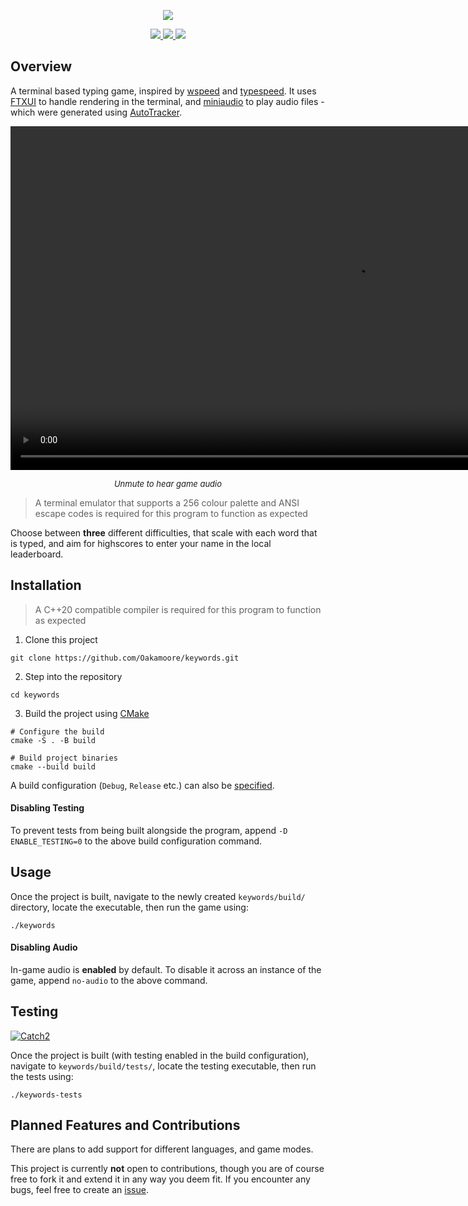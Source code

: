 <p align="center">
  <img src="https://github.com/user-attachments/assets/65a2fba8-793b-4db0-83d1-9e87e610558e"/>
</p>

<p align="center">
	<a href="https://github.com/Oakamoore/keywords/blob/main/LICENSE">
		<img src="https://img.shields.io/badge/License-MIT-green">
	</a>
	<a href="https://github.com/ArthurSonzogni/FTXUI">
		<img src="https://img.shields.io/badge/FTXUI-5.0.0-orange">
	</a>
	<a href="https://github.com/mackron/miniaudio">
		<img src="https://img.shields.io/badge/miniaudio-0.11.21-orange">
	</a>
</p>

## Overview 

A terminal based typing game, inspired by [wspeed](https://bisqwit.iki.fi/wspeed/) and [typespeed](https://typespeed.sourceforge.net/). It uses [FTXUI](https://github.com/ArthurSonzogni/FTXUI) to handle rendering in the terminal, and [miniaudio](https://github.com/mackron/miniaudio) to play audio files - which were generated using [AutoTracker](https://www.vitling.xyz/toys/autotracker/).

<p align="center">
	<video src="https://github.com/user-attachments/assets/647c2d93-bdfd-44a4-a480-3f5b4e36f20d" width=1100/>
</p>

<p align="center">
	<i><font size=2>Unmute to hear game audio</font></i>
</p>

> A terminal emulator that supports a 256 colour palette and ANSI escape codes is required for this program to function as expected

Choose between **three** different difficulties, that scale with each word that is typed, and aim for highscores to enter your name in the local leaderboard.

## Installation

> A C++20 compatible compiler is required for this program to function as expected

1. Clone this project 

```shell
git clone https://github.com/Oakamoore/keywords.git
```

2. Step into the repository

```shell
cd keywords
```

3. Build the project using [CMake](https://cmake.org/)

```shell
# Configure the build
cmake -S . -B build

# Build project binaries
cmake --build build
```

A build configuration (`Debug`, `Release` etc.) can also be [specified](https://gist.github.com/Oakamoore/685838c1b4a4c64a008f5461ac9323b5).

#### Disabling Testing

To prevent tests from being built alongside the program, append `-D ENABLE_TESTING=0` to the above build configuration command.

## Usage

Once the project is built, navigate to the newly created `keywords/build/` directory, locate the executable, then run the game using:

```shell
./keywords
```

#### Disabling Audio

In-game audio is **enabled** by default. To disable it across an instance of the game, append `no-audio` to the above command. 

## Testing

[![Catch2](https://img.shields.io/badge/Catch2-3.6.0-orange)](https://github.com/catchorg/Catch2/tree/devel)

Once the project is built (with testing enabled in the build configuration), navigate to `keywords/build/tests/`, locate the testing executable, then run the tests using:

```shell
./keywords-tests
```

## Planned Features and Contributions

There are plans to add support for different languages, and game modes. 

This project is currently **not** open to contributions, though you are of course free to fork it and extend it in any way you deem fit. If you encounter any bugs, feel free to create an [issue](https://github.com/Oakamoore/keywords/issues).
